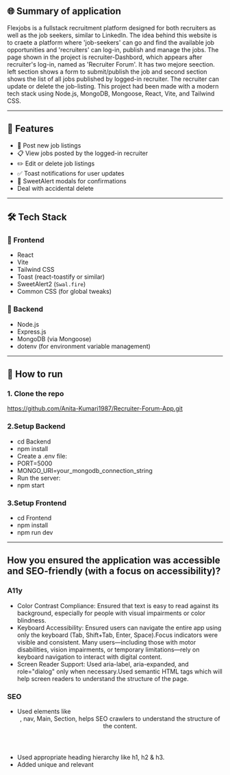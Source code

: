 ## 🌐 Summary of application

Flexjobs is a fullstack recruitment platform designed for both recruiters as well as the job seekers, similar to LinkedIn. The idea behind this website is to craete a platform where 'job-seekers' can go and find the available job opportunities and 'recruiters' can log-in, publish and manage the jobs. The page shown in the project is recruiter-Dashbord, which appears after recruiter's log-in, named as 'Recruiter Forum'. It has two mejore seection. left section shows a form to submit/publish the job and second section shows the list of all jobs published by logged-in recruiter. The recruiter can update or delete the job-listing. This project had been made with a modern tech stack using Node.js, MongoDB, Mongoose, React, Vite, and Tailwind CSS.

---

## 🚀 Features
- 📝 Post new job listings
- 📋 View jobs posted by the logged-in recruiter
- ✏️ Edit or delete job listings
- ✅ Toast notifications for user updates
- 🧠 SweetAlert modals for confirmations
- Deal with accidental delete

---

## 🛠️ Tech Stack

### 🔹 Frontend
- React
- Vite
- Tailwind CSS
- Toast (react-toastify or similar)
- SweetAlert2 (`Swal.fire`)
- Common CSS (for global tweaks)

### 🔹 Backend

- Node.js
- Express.js
- MongoDB (via Mongoose)
- dotenv (for environment variable management)
---

## 🔧 How  to run

### 1. Clone the repo

https://github.com/Anita-Kumari1987/Recruiter-Forum-App.git

### 2.Setup Backend
- cd Backend
- npm install
- Create a .env file:
- PORT=5000
- MONGO_URI=your_mongodb_connection_string
- Run the server:
- npm start

### 3.Setup Frontend
- cd Frontend
- npm install
- npm run dev
---

## How you ensured the application was accessible and SEO-friendly (with a focus on accessibility)?
### A11y 
- Color Contrast Compliance: Ensured that text is easy to read against its background, especially for people with visual impairments or color blindness.
- Keyboard Accessibility: Ensured users can navigate the entire app using only the keyboard (Tab, Shift+Tab, Enter, Space).Focus indicators were visible and consistent. Many users—including those with motor disabilities, vision impairments, or temporary limitations—rely on keyboard navigation to interact with digital content.
- Screen Reader Support: Used aria-label, aria-expanded, and role="dialog" only when necessary.Used semantic HTML tags which will help screen readers to understand the structure of the page.
### SEO
- Used elements like <header>, nav, Main, Section, helps SEO crawlers to understand the structure of the content.
- Used appropriate heading hierarchy like h1, h2 & h3.
- Added unique and relevant <title> and <meta name="description" />
- Used clean, descriptive URLs.
---

## what type of tracking you have implemented, why, and how it takes into consideration your users privacy.
### Tracking
I have used Google Analytics 4 (GA4) to track:
- Page views
- User engagement (like time on site and interactions)
- Traffic sources (where users are coming from)
This helps to understand how recruiters interact with the dashboard and which features are most useful.
### Privacy Considerations
- No personally identifiable information (PII) is collected.
- Google Analytics 4 anonymizes IP addresses by default.
- The script loads asynchronously, minimizing performance impact.
- We do not use tracking for remarketing or personalized advertising.
- Tracking is used solely for aggregate analytics to improve usability.
---
## 2 common threats and vulnerabilities that your project might be vulnerable too. Going into detail over one of them, explaining how you have mitigated yourself against it.
### threats and vulnerabilities
1. No Input Validation or Sanitization : Website is trusting anything that users type into form without checking if it’s safe or even makes sense.
2. Accidental deletion: It is a serious threat to the integrity and availability of the data — two core principles of web security (CIA model: Confidentiality, Integrity, Availability). If the delete button is exposed to anyone who is not authorised to use , then anyone can delete anything — even if it's accidental, it's still a privilege escalation issue.
### Mitigation
🛡️ Soft Delete to Prevent Accidental Deletion
To safeguard against accidental or unauthorized deletion, the application implements a soft delete mechanism rather than permanently removing job listings from the database.
Instead of deleting the data, the following logic is used in the backend:

<img width="768" alt="Screenshot 2025-04-17 at 18 48 27" src="https://github.com/user-attachments/assets/4849e568-0864-4771-a8c3-1e0e038e055d" />

✅ How It Works:
- When the "Delete" button is clicked, the job listing’s status is updated to "deleted" instead of being removed from MongoDB.
- This ensures that the data is retained in the database, providing an opportunity to restore it later if needed.
- All job listing queries are filtered to exclude entries where status is "deleted", so deleted listings are hidden from the frontend.

🔒 Why This is Secure:
- Prevents permanent loss of job data due to misclicks or accidental actions.
- Allows for audit logs or restoration of deleted entries (if needed in the future).

---
## 📌 Future Improvements
- Candidate portal & resume uploads  
- Recruiter's log-in page
- Job filtering & search
- Admin dashboard
- Authentication 
- Email notifications

## 🧑‍💻 Author
Anita Kumari
@Anita-Kumari1987

